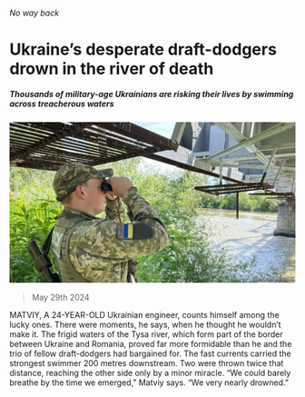###### No way back

# Ukraine’s desperate draft-dodgers drown in the river of death 

##### Thousands of military-age Ukrainians are risking their lives by swimming across treacherous waters 

![image](images/20240601_EUP501.jpg) 

> May 29th 2024 

MATVIY, A 24-YEAR-OLD Ukrainian engineer, counts himself among the lucky ones. There were moments, he says, when he thought he wouldn’t make it. The frigid waters of the Tysa river, which form part of the border between Ukraine and Romania, proved far more formidable than he and the trio of fellow draft-dodgers had bargained for. The fast currents carried the strongest swimmer 200 metres downstream. Two were thrown twice that distance, reaching the other side only by a minor miracle. “We could barely breathe by the time we emerged,” Matviy says. “We very nearly drowned.”


